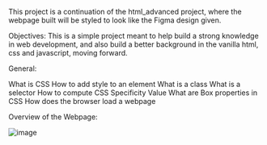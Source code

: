 This project is a continuation of the html_advanced project, where the webpage built will be styled to look like the Figma design given.

Objectives: This is a simple project meant to help build a strong knowledge in web development, and also build a better background in the vanilla html, css and javascript, moving forward.

General:

What is CSS
How to add style to an element
What is a class
What is a selector
How to compute CSS Specificity Value
What are Box properties in CSS
How does the browser load a webpage

Overview of the Webpage:


![image](https://github.com/user-attachments/assets/31b2bdf0-187c-4ae2-a71f-9aec91b48307)

